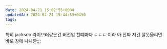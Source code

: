 ```yaml
---
date: 2024-04-21 15:02:55+0000
updatedAt: 2024-04-21 15:44:53+0450
tags: 
---
```

특히 jackson 라이브러같은건
버전업 할떄마다 ㄷㄷㄷ 이라
아 진짜 저건 잘못올리면 바로 장애 나니깐;;;